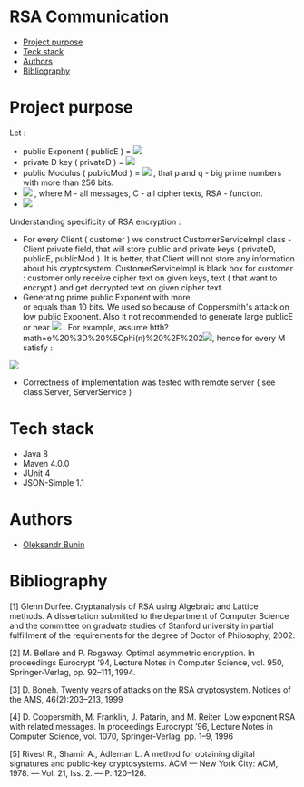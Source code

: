 # RSA Communication

* [Project purpose](#purpose)
* [Teck stack](#structure)
* [Authors](#authors)
* [Bibliography](#bibliography)

# <a name="purpose"></a>Project purpose

Let : 
* public Exponent ( publicE ) = <img src = "https://render.githubusercontent.com/render/math?math=%5C%20e%20%5C%20%3A%20%5C%20gcd(e%2C%20%5Cphi(n))%20%5Cequiv%201%20%5C%20mod%20%5C%20n">
* private D key ( privateD ) = <img src = "https://render.githubusercontent.com/render/math?math=%5C%20d%20%3A%20%5C%20d%20*%20e%20%5Cequiv%201%20%5C%20mod%20%5C%20n%20">
* public Modulus ( publicMod ) = <img src = "https://render.githubusercontent.com/render/math?math=%5C%20n%20%5C%20%3A%20%5C%20n%20%3D%20p%20*%20q">
, that p and q - big prime numbers with more than 256 bits.
* <img src = "https://render.githubusercontent.com/render/math?math=%5C%20RSA%20%3A%20M%20%5Crightarrow%20C"> , where M - all messages, C - all cipher texts, RSA - function.
* <img src="https://render.githubusercontent.com/render/math?math=%5C%20euler%20%5C%20function%20%5C%20%5Cphi%20(n)%20%3A%20%5Cmathbb%7BN%7D%20%5Crightarrow%20%5Cmathbb%7BN%7D)">


Understanding specificity of RSA encryption : 

* For every Client ( customer ) we construct CustomerServiceImpl class - Client private field, 
that will store public and private keys ( privateD, publicE, publicMod ). It is better, that Client will not store any information about his cryptosystem.
CustomerServiceImpl is black box for customer : 
customer only receive cipher text on given keys,
text ( that want to encrypt ) and get decrypted text on given cipher text.
* Generating prime public Exponent with more  
or equals than 10 bits.
 We used so because of Coppersmith's attack on low public Exponent. Also it not recommended to generate large publicE or near <img src="https://render.githubusercontent.com/render/math?math=%5Cphi(n)%20%2F2%20">
. For example, assume htth?math=e%20%3D%20%5Cphi(n)%20%2F%202<img src ="https://render.githubusercontent.com/render/math?math=e%20%3D%20%5Cphi(n)%20%2F%202%20%2B%201">, hence for every M satisfy :
<img src="https://render.githubusercontent.com/render/math?math=M%5E%7Be%7D%20%5Cequiv%20M%5E%7B%5Cphi(n)%2F2%20%2B%201%7D%20%5Cequiv%20M%5E%7B%5Cphi(n)%2F2%7D*M%20%5Cequiv%20M%20%5C%20mod%20%5C%20n">

* Correctness of implementation was tested with remote server ( see class Server, ServerService )

# <a name="structure"></a>Tech stack
* Java 8
* Maven 4.0.0
* JUnit 4
* JSON-Simple 1.1



# <a name="authors"></a>Authors
* [Oleksandr Bunin](https://github.com/Sasha192)

# <a name="bibliography"></a>Bibliography

[1] Glenn Durfee. Cryptanalysis of RSA using Algebraic and Lattice methods.
A dissertation submitted to the department of Computer Science and the committee on graduate studies of Stanford university in partial fulfillment of the requirements
 for the degree of Doctor of Philosophy, 2002.
 
[2] M. Bellare and P. Rogaway. Optimal asymmetric encryption. In proceedings
Eurocrypt ’94, Lecture Notes in Computer Science, vol. 950, Springer-Verlag,
pp. 92–111, 1994.

[3] D. Boneh. Twenty years of attacks on the RSA cryptosystem. Notices of
the AMS, 46(2):203–213, 1999

[4] D. Coppersmith, M. Franklin, J. Patarin, and M. Reiter. Low exponent
RSA with related messages. In proceedings Eurocrypt ’96, Lecture Notes in
Computer Science, vol. 1070, Springer-Verlag, pp. 1–9, 1996

[5] Rivest R., Shamir A., Adleman L. A method for obtaining digital signatures and public-key cryptosystems. ACM — New York City: ACM, 1978. — Vol. 21, Iss. 2. — P. 120–126.